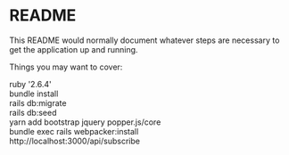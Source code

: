 # README

This README would normally document whatever steps are necessary to get the
application up and running.

Things you may want to cover:

ruby '2.6.4' <br>
bundle install <br>
rails db:migrate <br>
rails db:seed <br>
yarn add bootstrap jquery popper.js/core <br>
bundle exec rails webpacker:install <br>
http://localhost:3000/api/subscribe <br>
